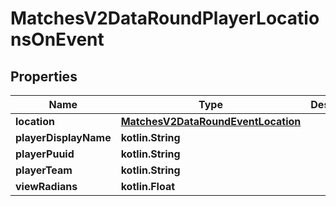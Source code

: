 
# MatchesV2DataRoundPlayerLocationsOnEvent

## Properties
| Name | Type | Description | Notes |
| ------------ | ------------- | ------------- | ------------- |
| **location** | [**MatchesV2DataRoundEventLocation**](MatchesV2DataRoundEventLocation.md) |  |  |
| **playerDisplayName** | **kotlin.String** |  |  |
| **playerPuuid** | **kotlin.String** |  |  |
| **playerTeam** | **kotlin.String** |  |  |
| **viewRadians** | **kotlin.Float** |  |  |



